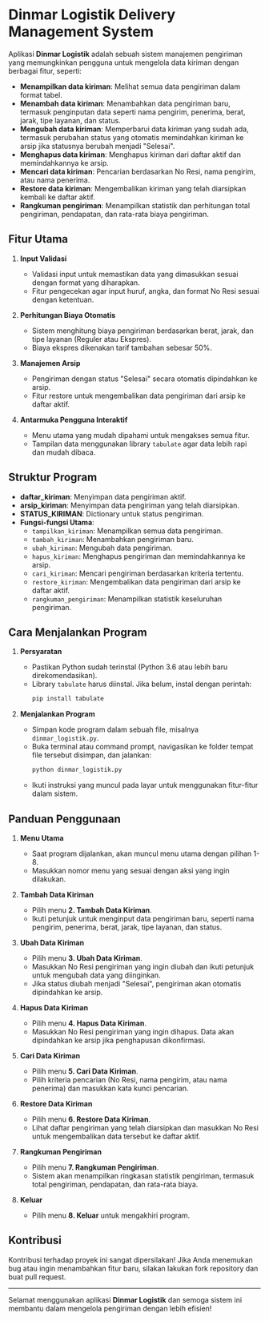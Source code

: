 # Dinmar Logistik Delivery Management System

Aplikasi **Dinmar Logistik** adalah sebuah sistem manajemen pengiriman yang memungkinkan pengguna untuk mengelola data kiriman dengan berbagai fitur, seperti:

- **Menampilkan data kiriman**: Melihat semua data pengiriman dalam format tabel.
- **Menambah data kiriman**: Menambahkan data pengiriman baru, termasuk penginputan data seperti nama pengirim, penerima, berat, jarak, tipe layanan, dan status.
- **Mengubah data kiriman**: Memperbarui data kiriman yang sudah ada, termasuk perubahan status yang otomatis memindahkan kiriman ke arsip jika statusnya berubah menjadi "Selesai".
- **Menghapus data kiriman**: Menghapus kiriman dari daftar aktif dan memindahkannya ke arsip.
- **Mencari data kiriman**: Pencarian berdasarkan No Resi, nama pengirim, atau nama penerima.
- **Restore data kiriman**: Mengembalikan kiriman yang telah diarsipkan kembali ke daftar aktif.
- **Rangkuman pengiriman**: Menampilkan statistik dan perhitungan total pengiriman, pendapatan, dan rata-rata biaya pengiriman.

## Fitur Utama

1. **Input Validasi**
   - Validasi input untuk memastikan data yang dimasukkan sesuai dengan format yang diharapkan.
   - Fitur pengecekan agar input huruf, angka, dan format No Resi sesuai dengan ketentuan.

2. **Perhitungan Biaya Otomatis**
   - Sistem menghitung biaya pengiriman berdasarkan berat, jarak, dan tipe layanan (Reguler atau Ekspres).
   - Biaya ekspres dikenakan tarif tambahan sebesar 50%.

3. **Manajemen Arsip**
   - Pengiriman dengan status "Selesai" secara otomatis dipindahkan ke arsip.
   - Fitur restore untuk mengembalikan data pengiriman dari arsip ke daftar aktif.

4. **Antarmuka Pengguna Interaktif**
   - Menu utama yang mudah dipahami untuk mengakses semua fitur.
   - Tampilan data menggunakan library `tabulate` agar data lebih rapi dan mudah dibaca.

## Struktur Program

- **daftar_kiriman**: Menyimpan data pengiriman aktif.
- **arsip_kiriman**: Menyimpan data pengiriman yang telah diarsipkan.
- **STATUS_KIRIMAN**: Dictionary untuk status pengiriman.
- **Fungsi-fungsi Utama**:
  - `tampilkan_kiriman`: Menampilkan semua data pengiriman.
  - `tambah_kiriman`: Menambahkan pengiriman baru.
  - `ubah_kiriman`: Mengubah data pengiriman.
  - `hapus_kiriman`: Menghapus pengiriman dan memindahkannya ke arsip.
  - `cari_kiriman`: Mencari pengiriman berdasarkan kriteria tertentu.
  - `restore_kiriman`: Mengembalikan data pengiriman dari arsip ke daftar aktif.
  - `rangkuman_pengiriman`: Menampilkan statistik keseluruhan pengiriman.

## Cara Menjalankan Program

1. **Persyaratan**
   - Pastikan Python sudah terinstal (Python 3.6 atau lebih baru direkomendasikan).
   - Library `tabulate` harus diinstal. Jika belum, instal dengan perintah:
     ```bash
     pip install tabulate
     ```

2. **Menjalankan Program**
   - Simpan kode program dalam sebuah file, misalnya `dinmar_logistik.py`.
   - Buka terminal atau command prompt, navigasikan ke folder tempat file tersebut disimpan, dan jalankan:
     ```bash
     python dinmar_logistik.py
     ```
   - Ikuti instruksi yang muncul pada layar untuk menggunakan fitur-fitur dalam sistem.

## Panduan Penggunaan

1. **Menu Utama**
   - Saat program dijalankan, akan muncul menu utama dengan pilihan 1-8.
   - Masukkan nomor menu yang sesuai dengan aksi yang ingin dilakukan.

2. **Tambah Data Kiriman**
   - Pilih menu **2. Tambah Data Kiriman**.
   - Ikuti petunjuk untuk menginput data pengiriman baru, seperti nama pengirim, penerima, berat, jarak, tipe layanan, dan status.

3. **Ubah Data Kiriman**
   - Pilih menu **3. Ubah Data Kiriman**.
   - Masukkan No Resi pengiriman yang ingin diubah dan ikuti petunjuk untuk mengubah data yang diinginkan.
   - Jika status diubah menjadi "Selesai", pengiriman akan otomatis dipindahkan ke arsip.

4. **Hapus Data Kiriman**
   - Pilih menu **4. Hapus Data Kiriman**.
   - Masukkan No Resi pengiriman yang ingin dihapus. Data akan dipindahkan ke arsip jika penghapusan dikonfirmasi.

5. **Cari Data Kiriman**
   - Pilih menu **5. Cari Data Kiriman**.
   - Pilih kriteria pencarian (No Resi, nama pengirim, atau nama penerima) dan masukkan kata kunci pencarian.

6. **Restore Data Kiriman**
   - Pilih menu **6. Restore Data Kiriman**.
   - Lihat daftar pengiriman yang telah diarsipkan dan masukkan No Resi untuk mengembalikan data tersebut ke daftar aktif.

7. **Rangkuman Pengiriman**
   - Pilih menu **7. Rangkuman Pengiriman**.
   - Sistem akan menampilkan ringkasan statistik pengiriman, termasuk total pengiriman, pendapatan, dan rata-rata biaya.

8. **Keluar**
   - Pilih menu **8. Keluar** untuk mengakhiri program.

## Kontribusi

Kontribusi terhadap proyek ini sangat dipersilakan! Jika Anda menemukan bug atau ingin menambahkan fitur baru, silakan lakukan fork repository dan buat pull request.

---

Selamat menggunakan aplikasi **Dinmar Logistik** dan semoga sistem ini membantu dalam mengelola pengiriman dengan lebih efisien!
